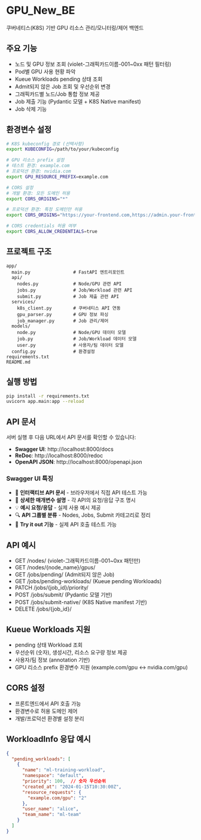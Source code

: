# GPU_New_BE

쿠버네티스(K8S) 기반 GPU 리소스 관리/모니터링/제어 백엔드

## 주요 기능
- 노드 및 GPU 정보 조회 (violet-그래픽카드이름-001~0xx 패턴 필터링)
- Pod별 GPU 사용 현황 파악
- Kueue Workloads pending 상태 조회
- Admit되지 않은 Job 조회 및 우선순위 변경
- 그래픽카드별 노드/Job 통합 정보 제공
- Job 제출 기능 (Pydantic 모델 + K8S Native manifest)
- Job 삭제 기능

## 환경변수 설정
```bash
# K8S kubeconfig 경로 (선택사항)
export KUBECONFIG=/path/to/your/kubeconfig

# GPU 리소스 prefix 설정
# 테스트 환경: example.com
# 프로덕션 환경: nvidia.com
export GPU_RESOURCE_PREFIX=example.com

# CORS 설정
# 개발 환경: 모든 도메인 허용
export CORS_ORIGINS="*"

# 프로덕션 환경: 특정 도메인만 허용
export CORS_ORIGINS="https://your-frontend.com,https://admin.your-frontend.com"

# CORS credentials 허용 여부
export CORS_ALLOW_CREDENTIALS=true
```

## 프로젝트 구조
```
app/
  main.py                # FastAPI 엔트리포인트
  api/
    nodes.py             # Node/GPU 관련 API
    jobs.py              # Job/Workload 관련 API
    submit.py            # Job 제출 관련 API
  services/
    k8s_client.py        # 쿠버네티스 API 연동
    gpu_parser.py        # GPU 정보 파싱
    job_manager.py       # Job 관리/제어
  models/
    node.py              # Node/GPU 데이터 모델
    job.py               # Job/Workload 데이터 모델
    user.py              # 사용자/팀 데이터 모델
  config.py              # 환경설정
requirements.txt
README.md
```

## 실행 방법
```bash
pip install -r requirements.txt
uvicorn app.main:app --reload
```

## API 문서
서버 실행 후 다음 URL에서 API 문서를 확인할 수 있습니다:

- **Swagger UI**: http://localhost:8000/docs
- **ReDoc**: http://localhost:8000/redoc
- **OpenAPI JSON**: http://localhost:8000/openapi.json

### Swagger UI 특징
- 🎯 **인터랙티브 API 문서** - 브라우저에서 직접 API 테스트 가능
- 📝 **상세한 매개변수 설명** - 각 API의 요청/응답 구조 명시
- 💡 **예시 요청/응답** - 실제 사용 예시 제공
- 🔍 **API 그룹별 분류** - Nodes, Jobs, Submit 카테고리로 정리
- 🚀 **Try it out 기능** - 실제 API 호출 테스트 가능

## API 예시
- GET /nodes/ (violet-그래픽카드이름-001~0xx 패턴만)
- GET /nodes/{node_name}/gpus/
- GET /jobs/pending/ (Admit되지 않은 Job)
- GET /jobs/pending-workloads/ (Kueue pending Workloads)
- PATCH /jobs/{job_id}/priority/
- POST /jobs/submit/ (Pydantic 모델 기반)
- POST /jobs/submit-native/ (K8S Native manifest 기반)
- DELETE /jobs/{job_id}/

## Kueue Workloads 지원
- pending 상태 Workload 조회
- 우선순위 (숫자), 생성시간, 리소스 요구량 정보 제공
- 사용자/팀 정보 (annotation 기반)
- GPU 리소스 prefix 환경변수 지원 (example.com/gpu ↔ nvidia.com/gpu)

## CORS 설정
- 프론트엔드에서 API 호출 가능
- 환경변수로 허용 도메인 제어
- 개발/프로덕션 환경별 설정 분리

## WorkloadInfo 응답 예시
```json
{
  "pending_workloads": [
    {
      "name": "ml-training-workload",
      "namespace": "default",
      "priority": 100,  // 숫자 우선순위
      "created_at": "2024-01-15T10:30:00Z",
      "resource_requests": {
        "example.com/gpu": "2"
      },
      "user_name": "alice",
      "team_name": "ml-team"
    }
  ]
}
```



